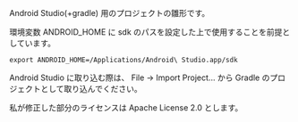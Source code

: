 Android Studio(+gradle) 用のプロジェクトの雛形です。

環境変数 ANDROID_HOME に sdk のパスを設定した上で使用することを前提としています。

    export ANDROID_HOME=/Applications/Android\ Studio.app/sdk

Android Studio に取り込む際は、 File -> Import Project... から Gradle のプロジェクトとして取り込んでください。

私が修正した部分のライセンスは Apache License 2.0 とします。


